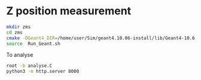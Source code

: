 # Z position measurement


```bash
mkdir zms
cd zms
cmake -DGeant4_DIR=/home/user/Sim/geant4.10.06-install/lib/Geant4-10.6.0/ ../ZMS/
source  Run_Geant.sh
```

To analyse

```bash
root -b analyse.C
python3 -m http.server 8000
```

